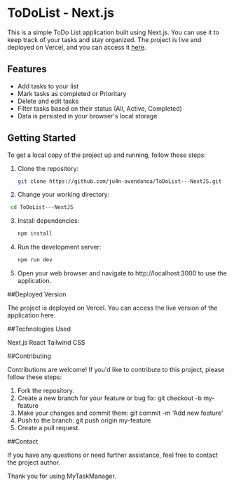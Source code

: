 # ToDoList - Next.js

This is a simple ToDo List application built using Next.js. You can use it to keep track of your tasks and stay organized. The project is live and deployed on Vercel, and you can access it [here](https://my-task-organizer.vercel.app/).

## Features

- Add tasks to your list
- Mark tasks as completed or Prioritary
- Delete and edit tasks
- Filter tasks based on their status (All, Active, Completed)
- Data is persisted in your browser's local storage

## Getting Started

To get a local copy of the project up and running, follow these steps:

1. Clone the repository:

   ```bash
   git clone https://github.com/ju4n-avendanoa/ToDoList---NextJS.git

2. Change your working directory:
  
  ```bash
   cd ToDoList---NextJS
   ```

3. Install dependencies:

   ```bash
   npm install

4. Run the development server:

   ```bash
   npm run dev

5. Open your web browser and navigate to http://localhost:3000 to use the application.

##Deployed Version

The project is deployed on Vercel. You can access the live version of the application here.

##Technologies Used

Next.js
React
Tailwind CSS

##Contributing

Contributions are welcome! If you'd like to contribute to this project, please follow these steps:

1. Fork the repository.
2. Create a new branch for your feature or bug fix: git checkout -b my-feature
3. Make your changes and commit them: git commit -m 'Add new feature'
4. Push to the branch: git push origin my-feature
5. Create a pull request.

##Contact

If you have any questions or need further assistance, feel free to contact the project author.

Thank you for using MyTaskManager.


